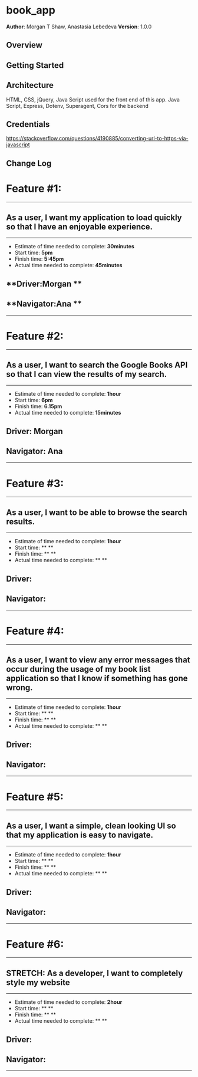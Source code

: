 # book_app

**Author**: Morgan T Shaw, Anastasia Lebedeva
**Version**: 1.0.0

## Overview

## Getting Started

## Architecture
HTML, CSS, jQuery, Java Script used for the front end of this app. 
Java Script, Express, Dotenv, Superagent, Cors for the backend

## Credentials
https://stackoverflow.com/questions/4190885/converting-url-to-https-via-javascript


## Change Log

# Feature #1: 
***
## As a user, I want my application to load quickly so that I have an enjoyable experience.
***
* Estimate of time needed to complete: **30minutes**
* Start time: **5pm**
* Finish time: **5:45pm**
* Actual time needed to complete: **45minutes**

## **Driver:Morgan ** 
## **Navigator:Ana ** 
***

# Feature #2:
***
##  As a user, I want to search the Google Books API so that I can view the results of my search.
***
* Estimate of time needed to complete: **1hour**
* Start time: **6pm**
* Finish time: **6.15pm**
* Actual time needed to complete: **15minutes**

## **Driver:  Morgan** 
## **Navigator: Ana** 
***

# Feature #3:
***
## As a user, I want to be able to browse the search results.
***
* Estimate of time needed to complete: **1hour**
* Start time: ** **
* Finish time: ** **
* Actual time needed to complete: ** **

## **Driver:** 
## **Navigator:** 
***

# Feature #4:
***
## As a user, I want to view any error messages that occur during the usage of my book list application so that I know if something has gone wrong.
***
* Estimate of time needed to complete: **1hour**
* Start time: ** **
* Finish time: ** **
* Actual time needed to complete: ** **

## **Driver:** 
## **Navigator:** 
***


# Feature #5:
***
## As a user, I want a simple, clean looking UI so that my application is easy to navigate.
***
* Estimate of time needed to complete: **1hour**
* Start time: ** **
* Finish time: ** **
* Actual time needed to complete: ** **

## **Driver:** 
## **Navigator:** 
***

# Feature #6:
***
##  STRETCH: As a developer, I want to completely style my website
***
* Estimate of time needed to complete: **2hour**
* Start time: ** **
* Finish time: ** **
* Actual time needed to complete: ** **

## **Driver:** 
## **Navigator:** 
***


